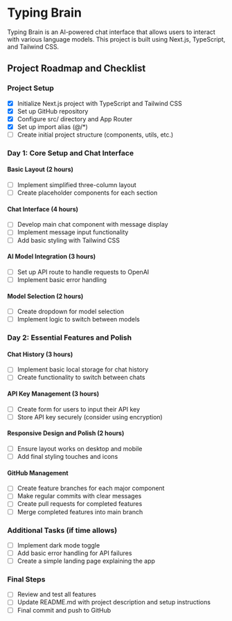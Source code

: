 # Typing Brain

Typing Brain is an AI-powered chat interface that allows users to interact with various language models. This project is built using Next.js, TypeScript, and Tailwind CSS.

## Project Roadmap and Checklist

### Project Setup
- [x] Initialize Next.js project with TypeScript and Tailwind CSS
- [x] Set up GitHub repository
- [x] Configure src/ directory and App Router
- [x] Set up import alias (@/*)
- [ ] Create initial project structure (components, utils, etc.)

### Day 1: Core Setup and Chat Interface

#### Basic Layout (2 hours)
- [ ] Implement simplified three-column layout
- [ ] Create placeholder components for each section

#### Chat Interface (4 hours)
- [ ] Develop main chat component with message display
- [ ] Implement message input functionality
- [ ] Add basic styling with Tailwind CSS

#### AI Model Integration (3 hours)
- [ ] Set up API route to handle requests to OpenAI
- [ ] Implement basic error handling

#### Model Selection (2 hours)
- [ ] Create dropdown for model selection
- [ ] Implement logic to switch between models

### Day 2: Essential Features and Polish

#### Chat History (3 hours)
- [ ] Implement basic local storage for chat history
- [ ] Create functionality to switch between chats

#### API Key Management (3 hours)
- [ ] Create form for users to input their API key
- [ ] Store API key securely (consider using encryption)

#### Responsive Design and Polish (2 hours)
- [ ] Ensure layout works on desktop and mobile
- [ ] Add final styling touches and icons

#### GitHub Management
- [ ] Create feature branches for each major component
- [ ] Make regular commits with clear messages
- [ ] Create pull requests for completed features
- [ ] Merge completed features into main branch

### Additional Tasks (if time allows)
- [ ] Implement dark mode toggle
- [ ] Add basic error handling for API failures
- [ ] Create a simple landing page explaining the app

### Final Steps
- [ ] Review and test all features
- [ ] Update README.md with project description and setup instructions
- [ ] Final commit and push to GitHub
